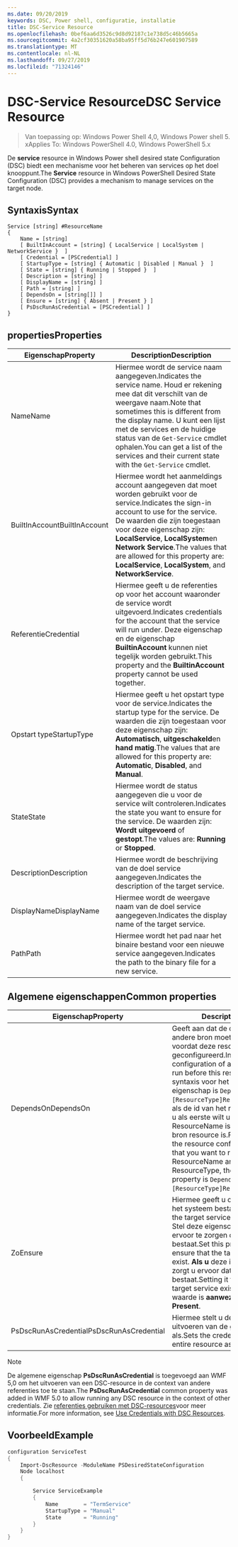 ```yaml
---
ms.date: 09/20/2019
keywords: DSC, Power shell, configuratie, installatie
title: DSC-Service Resource
ms.openlocfilehash: 0bef6aa6d3526c9d8d92187c1e738d5c46b5665a
ms.sourcegitcommit: 4a2cf30351620a58ba95ff5d76b247e601907589
ms.translationtype: MT
ms.contentlocale: nl-NL
ms.lasthandoff: 09/27/2019
ms.locfileid: "71324146"
---
```

# <a name="dsc-service-resource"></a><span data-ttu-id="8bb27-103">DSC-Service Resource</span><span class="sxs-lookup"><span data-stu-id="8bb27-103">DSC Service Resource</span></span>

> <span data-ttu-id="8bb27-104">Van toepassing op: Windows Power Shell 4,0, Windows Power shell 5. x</span><span class="sxs-lookup"><span data-stu-id="8bb27-104">Applies To: Windows PowerShell 4.0, Windows PowerShell 5.x</span></span>

<span data-ttu-id="8bb27-105">De **service** resource in Windows Power shell desired state Configuration (DSC) biedt een mechanisme voor het beheren van services op het doel knooppunt.</span><span class="sxs-lookup"><span data-stu-id="8bb27-105">The **Service** resource in Windows PowerShell Desired State Configuration (DSC) provides a mechanism to manage services on the target node.</span></span>

## <a name="syntax"></a><span data-ttu-id="8bb27-106">Syntaxis</span><span class="sxs-lookup"><span data-stu-id="8bb27-106">Syntax</span></span>

```Syntax
Service [string] #ResourceName
{
    Name = [string]
    [ BuiltInAccount = [string] { LocalService | LocalSystem | NetworkService }  ]
    [ Credential = [PSCredential] ]
    [ StartupType = [string] { Automatic | Disabled | Manual }  ]
    [ State = [string] { Running | Stopped }  ]
    [ Description = [string] ]
    [ DisplayName = [string] ]
    [ Path = [string] ]
    [ DependsOn = [string[]] ]
    [ Ensure = [string] { Absent | Present } ]
    [ PsDscRunAsCredential = [PSCredential] ]
}
```

## <a name="properties"></a><span data-ttu-id="8bb27-107">properties</span><span class="sxs-lookup"><span data-stu-id="8bb27-107">Properties</span></span>

|<span data-ttu-id="8bb27-108">Eigenschap</span><span class="sxs-lookup"><span data-stu-id="8bb27-108">Property</span></span> |<span data-ttu-id="8bb27-109">Description</span><span class="sxs-lookup"><span data-stu-id="8bb27-109">Description</span></span> |
|---|---|
|<span data-ttu-id="8bb27-110">Name</span><span class="sxs-lookup"><span data-stu-id="8bb27-110">Name</span></span> |<span data-ttu-id="8bb27-111">Hiermee wordt de service naam aangegeven.</span><span class="sxs-lookup"><span data-stu-id="8bb27-111">Indicates the service name.</span></span> <span data-ttu-id="8bb27-112">Houd er rekening mee dat dit verschilt van de weergave naam.</span><span class="sxs-lookup"><span data-stu-id="8bb27-112">Note that sometimes this is different from the display name.</span></span> <span data-ttu-id="8bb27-113">U kunt een lijst met de services en de huidige status van de `Get-Service` cmdlet ophalen.</span><span class="sxs-lookup"><span data-stu-id="8bb27-113">You can get a list of the services and their current state with the `Get-Service` cmdlet.</span></span> |
|<span data-ttu-id="8bb27-114">BuiltInAccount</span><span class="sxs-lookup"><span data-stu-id="8bb27-114">BuiltInAccount</span></span> |<span data-ttu-id="8bb27-115">Hiermee wordt het aanmeldings account aangegeven dat moet worden gebruikt voor de service.</span><span class="sxs-lookup"><span data-stu-id="8bb27-115">Indicates the sign-in account to use for the service.</span></span> <span data-ttu-id="8bb27-116">De waarden die zijn toegestaan voor deze eigenschap zijn: **LocalService**, **LocalSystem**en **Network Service**.</span><span class="sxs-lookup"><span data-stu-id="8bb27-116">The values that are allowed for this property are: **LocalService**, **LocalSystem**, and **NetworkService**.</span></span> |
|<span data-ttu-id="8bb27-117">Referentie</span><span class="sxs-lookup"><span data-stu-id="8bb27-117">Credential</span></span> |<span data-ttu-id="8bb27-118">Hiermee geeft u de referenties op voor het account waaronder de service wordt uitgevoerd.</span><span class="sxs-lookup"><span data-stu-id="8bb27-118">Indicates credentials for the account that the service will run under.</span></span> <span data-ttu-id="8bb27-119">Deze eigenschap en de eigenschap **BuiltinAccount** kunnen niet tegelijk worden gebruikt.</span><span class="sxs-lookup"><span data-stu-id="8bb27-119">This property and the **BuiltinAccount** property cannot be used together.</span></span> |
|<span data-ttu-id="8bb27-120">Opstart type</span><span class="sxs-lookup"><span data-stu-id="8bb27-120">StartupType</span></span> |<span data-ttu-id="8bb27-121">Hiermee geeft u het opstart type voor de service.</span><span class="sxs-lookup"><span data-stu-id="8bb27-121">Indicates the startup type for the service.</span></span> <span data-ttu-id="8bb27-122">De waarden die zijn toegestaan voor deze eigenschap zijn: **Automatisch**, **uitgeschakeld**en **hand matig**.</span><span class="sxs-lookup"><span data-stu-id="8bb27-122">The values that are allowed for this property are: **Automatic**, **Disabled**, and **Manual**.</span></span> |
|<span data-ttu-id="8bb27-123">State</span><span class="sxs-lookup"><span data-stu-id="8bb27-123">State</span></span> |<span data-ttu-id="8bb27-124">Hiermee wordt de status aangegeven die u voor de service wilt controleren.</span><span class="sxs-lookup"><span data-stu-id="8bb27-124">Indicates the state you want to ensure for the service.</span></span> <span data-ttu-id="8bb27-125">De waarden zijn: **Wordt uitgevoerd** of **gestopt**.</span><span class="sxs-lookup"><span data-stu-id="8bb27-125">The values are: **Running** or **Stopped**.</span></span> |
|<span data-ttu-id="8bb27-126">Description</span><span class="sxs-lookup"><span data-stu-id="8bb27-126">Description</span></span> |<span data-ttu-id="8bb27-127">Hiermee wordt de beschrijving van de doel service aangegeven.</span><span class="sxs-lookup"><span data-stu-id="8bb27-127">Indicates the description of the target service.</span></span> |
|<span data-ttu-id="8bb27-128">DisplayName</span><span class="sxs-lookup"><span data-stu-id="8bb27-128">DisplayName</span></span> |<span data-ttu-id="8bb27-129">Hiermee wordt de weergave naam van de doel service aangegeven.</span><span class="sxs-lookup"><span data-stu-id="8bb27-129">Indicates the display name of the target service.</span></span> |
|<span data-ttu-id="8bb27-130">Path</span><span class="sxs-lookup"><span data-stu-id="8bb27-130">Path</span></span> |<span data-ttu-id="8bb27-131">Hiermee wordt het pad naar het binaire bestand voor een nieuwe service aangegeven.</span><span class="sxs-lookup"><span data-stu-id="8bb27-131">Indicates the path to the binary file for a new service.</span></span> |

## <a name="common-properties"></a><span data-ttu-id="8bb27-132">Algemene eigenschappen</span><span class="sxs-lookup"><span data-stu-id="8bb27-132">Common properties</span></span>

|<span data-ttu-id="8bb27-133">Eigenschap</span><span class="sxs-lookup"><span data-stu-id="8bb27-133">Property</span></span> |<span data-ttu-id="8bb27-134">Description</span><span class="sxs-lookup"><span data-stu-id="8bb27-134">Description</span></span> |
|---|---|
|<span data-ttu-id="8bb27-135">DependsOn</span><span class="sxs-lookup"><span data-stu-id="8bb27-135">DependsOn</span></span> |<span data-ttu-id="8bb27-136">Geeft aan dat de configuratie van een andere bron moet worden uitgevoerd voordat deze resource wordt geconfigureerd.</span><span class="sxs-lookup"><span data-stu-id="8bb27-136">Indicates that the configuration of another resource must run before this resource is configured.</span></span> <span data-ttu-id="8bb27-137">De syntaxis voor het gebruik van deze eigenschap is `DependsOn = "[ResourceType]ResourceName"`bijvoorbeeld als de id van het resource-script blok dat u als eerste wilt uitvoeren, de naam ResourceName is en het type van de bron resource is.</span><span class="sxs-lookup"><span data-stu-id="8bb27-137">For example, if the ID of the resource configuration script block that you want to run first is ResourceName and its type is ResourceType, the syntax for using this property is `DependsOn = "[ResourceType]ResourceName"`.</span></span> |
|<span data-ttu-id="8bb27-138">Zo</span><span class="sxs-lookup"><span data-stu-id="8bb27-138">Ensure</span></span> |<span data-ttu-id="8bb27-139">Hiermee geeft u op of de doel service op het systeem bestaat.</span><span class="sxs-lookup"><span data-stu-id="8bb27-139">Indicates whether the target service exists on the system.</span></span> <span data-ttu-id="8bb27-140">Stel deze eigenschap in op **afwezig** om ervoor te zorgen dat de doel service niet bestaat.</span><span class="sxs-lookup"><span data-stu-id="8bb27-140">Set this property to **Absent** to ensure that the target service does not exist.</span></span> <span data-ttu-id="8bb27-141">**Als u** deze instelling inschakelt, zorgt u ervoor dat de doel service bestaat.</span><span class="sxs-lookup"><span data-stu-id="8bb27-141">Setting it to **Present** ensures that target service exists.</span></span> <span data-ttu-id="8bb27-142">De standaard waarde is **aanwezig**.</span><span class="sxs-lookup"><span data-stu-id="8bb27-142">The default value is **Present**.</span></span> |
|<span data-ttu-id="8bb27-143">PsDscRunAsCredential</span><span class="sxs-lookup"><span data-stu-id="8bb27-143">PsDscRunAsCredential</span></span> |<span data-ttu-id="8bb27-144">Hiermee stelt u de referentie in voor het uitvoeren van de gehele resource als.</span><span class="sxs-lookup"><span data-stu-id="8bb27-144">Sets the credential for running the entire resource as.</span></span> |

> [!NOTE]
> <span data-ttu-id="8bb27-145">De algemene eigenschap **PsDscRunAsCredential** is toegevoegd aan WMF 5,0 om het uitvoeren van een DSC-resource in de context van andere referenties toe te staan.</span><span class="sxs-lookup"><span data-stu-id="8bb27-145">The **PsDscRunAsCredential** common property was added in WMF 5.0 to allow running any DSC resource in the context of other credentials.</span></span> <span data-ttu-id="8bb27-146">Zie [referenties gebruiken met DSC-resources](../../../configurations/runasuser.md)voor meer informatie.</span><span class="sxs-lookup"><span data-stu-id="8bb27-146">For more information, see [Use Credentials with DSC Resources](../../../configurations/runasuser.md).</span></span>

## <a name="example"></a><span data-ttu-id="8bb27-147">Voorbeeld</span><span class="sxs-lookup"><span data-stu-id="8bb27-147">Example</span></span>

```powershell
configuration ServiceTest
{
    Import-DscResource -ModuleName PSDesiredStateConfiguration
    Node localhost
    {

        Service ServiceExample
        {
            Name        = "TermService"
            StartupType = "Manual"
            State       = "Running"
        }
    }
}
```